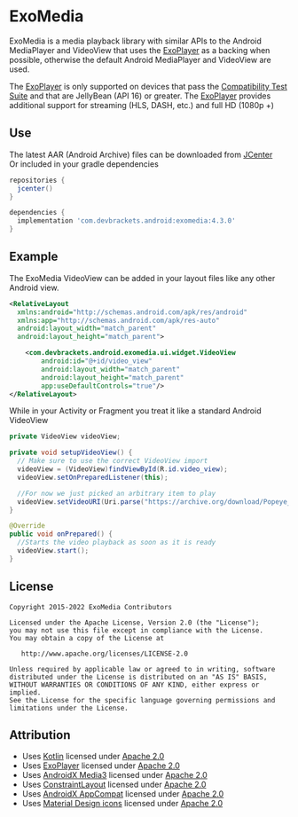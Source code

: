 ExoMedia
============
ExoMedia is a media playback library with similar APIs to the Android MediaPlayer
and VideoView that uses the [ExoPlayer][ExoPlayer] as a backing when possible, 
otherwise the default Android MediaPlayer and VideoView are used.

The [ExoPlayer][ExoPlayer] is only supported on devices that pass the [Compatibility Test Suite][CTS]
and that are JellyBean (API 16) or greater. The [ExoPlayer][ExoPlayer] provides 
additional support for streaming (HLS, DASH, etc.) and full HD (1080p +) 

Use
-------
The latest AAR (Android Archive) files can be downloaded from [JCenter][JCenter]  
Or included in your gradle dependencies

```gradle
repositories {
  jcenter()
}

dependencies {
  implementation 'com.devbrackets.android:exomedia:4.3.0'
}
```

Example
-------
The ExoMedia VideoView can be added in your layout files like any other Android view.

```xml
<RelativeLayout 
  xmlns:android="http://schemas.android.com/apk/res/android"
  xmlns:app="http://schemas.android.com/apk/res-auto"
  android:layout_width="match_parent"
  android:layout_height="match_parent">

	<com.devbrackets.android.exomedia.ui.widget.VideoView
		android:id="@+id/video_view"
		android:layout_width="match_parent"
		android:layout_height="match_parent"
		app:useDefaultControls="true"/>
</RelativeLayout>
```

While in your Activity or Fragment you treat it like a standard Android VideoView

```java
private VideoView videoView;

private void setupVideoView() {
  // Make sure to use the correct VideoView import
  videoView = (VideoView)findViewById(R.id.video_view);
  videoView.setOnPreparedListener(this);

  //For now we just picked an arbitrary item to play
  videoView.setVideoURI(Uri.parse("https://archive.org/download/Popeye_forPresident/Popeye_forPresident_512kb.mp4"));
}

@Override
public void onPrepared() {
  //Starts the video playback as soon as it is ready
  videoView.start();
}
```


License
-------
    Copyright 2015-2022 ExoMedia Contributors

    Licensed under the Apache License, Version 2.0 (the "License");
    you may not use this file except in compliance with the License.
    You may obtain a copy of the License at

       http://www.apache.org/licenses/LICENSE-2.0

    Unless required by applicable law or agreed to in writing, software
    distributed under the License is distributed on an "AS IS" BASIS,
    WITHOUT WARRANTIES OR CONDITIONS OF ANY KIND, either express or implied.
    See the License for the specific language governing permissions and
    limitations under the License.


Attribution
-----------
* Uses [Kotlin](https://kotlinlang.org/) licensed under [Apache 2.0][Apache 2.0] 
* Uses [ExoPlayer][ExoPlayer] licensed under [Apache 2.0][Apache 2.0]
* Uses [AndroidX Media3](https://developer.android.com/jetpack/androidx/releases/media3) licensed under [Apache 2.0][Apache 2.0]
* Uses [ConstraintLayout](https://developer.android.com/training/constraint-layout) licensed under [Apache 2.0][Apache 2.0]
* Uses [AndroidX AppCompat](https://developer.android.com/jetpack/androidx/releases/appcompat) licensed under [Apache 2.0][Apache 2.0]
* Uses [Material Design icons][Design Icons] licensed under [Apache 2.0][Apache 2.0]

 [Apache 2.0]: http://www.apache.org/licenses/LICENSE-2.0
 [CTS]: https://source.android.com/compatibility/cts/index.html
 [Design Icons]: https://github.com/google/material-design-icons
 [ExoPlayer]: https://github.com/google/ExoPlayer
 [JCenter]: https://bintray.com/brianwernick/maven/ExoMedia/view#files